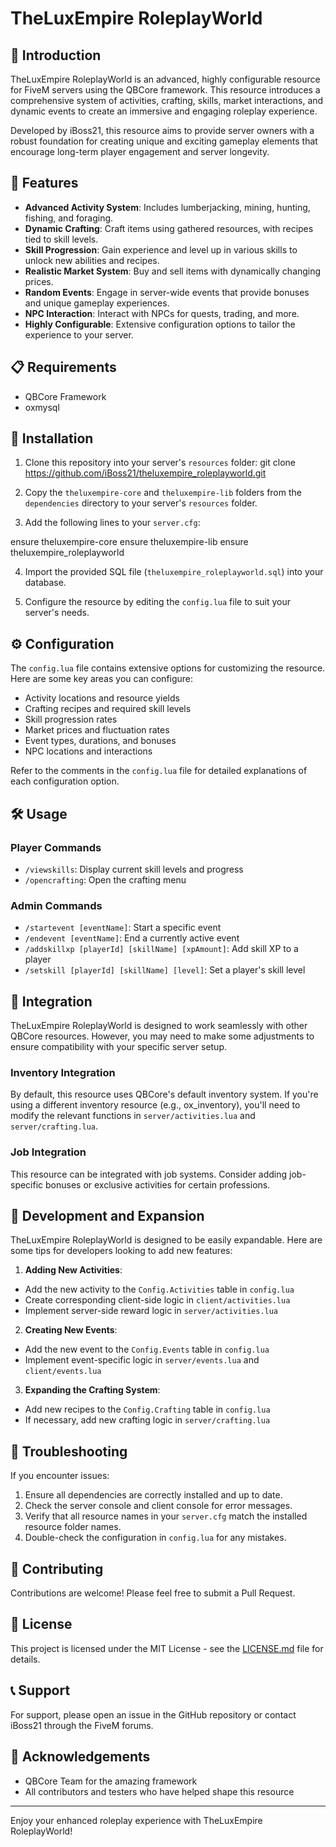 # TheLuxEmpire RoleplayWorld

## 🌟 Introduction

TheLuxEmpire RoleplayWorld is an advanced, highly configurable resource for FiveM servers using the QBCore framework. This resource introduces a comprehensive system of activities, crafting, skills, market interactions, and dynamic events to create an immersive and engaging roleplay experience.

Developed by iBoss21, this resource aims to provide server owners with a robust foundation for creating unique and exciting gameplay elements that encourage long-term player engagement and server longevity.

## 🚀 Features

- **Advanced Activity System**: Includes lumberjacking, mining, hunting, fishing, and foraging.
- **Dynamic Crafting**: Craft items using gathered resources, with recipes tied to skill levels.
- **Skill Progression**: Gain experience and level up in various skills to unlock new abilities and recipes.
- **Realistic Market System**: Buy and sell items with dynamically changing prices.
- **Random Events**: Engage in server-wide events that provide bonuses and unique gameplay experiences.
- **NPC Interaction**: Interact with NPCs for quests, trading, and more.
- **Highly Configurable**: Extensive configuration options to tailor the experience to your server.

## 📋 Requirements

- QBCore Framework
- oxmysql

## 💾 Installation

1. Clone this repository into your server's `resources` folder: git clone https://github.com/iBoss21/theluxempire_roleplayworld.git
   
2. Copy the `theluxempire-core` and `theluxempire-lib` folders from the `dependencies` directory to your server's `resources` folder.

3. Add the following lines to your `server.cfg`:

ensure theluxempire-core
ensure theluxempire-lib
ensure theluxempire_roleplayworld

4. Import the provided SQL file (`theluxempire_roleplayworld.sql`) into your database.

5. Configure the resource by editing the `config.lua` file to suit your server's needs.

## ⚙️ Configuration

The `config.lua` file contains extensive options for customizing the resource. Here are some key areas you can configure:

- Activity locations and resource yields
- Crafting recipes and required skill levels
- Skill progression rates
- Market prices and fluctuation rates
- Event types, durations, and bonuses
- NPC locations and interactions

Refer to the comments in the `config.lua` file for detailed explanations of each configuration option.

## 🛠️ Usage

### Player Commands
- `/viewskills`: Display current skill levels and progress
- `/opencrafting`: Open the crafting menu

### Admin Commands
- `/startevent [eventName]`: Start a specific event
- `/endevent [eventName]`: End a currently active event
- `/addskillxp [playerId] [skillName] [xpAmount]`: Add skill XP to a player
- `/setskill [playerId] [skillName] [level]`: Set a player's skill level

## 🧩 Integration

TheLuxEmpire RoleplayWorld is designed to work seamlessly with other QBCore resources. However, you may need to make some adjustments to ensure compatibility with your specific server setup.

### Inventory Integration
By default, this resource uses QBCore's default inventory system. If you're using a different inventory resource (e.g., ox_inventory), you'll need to modify the relevant functions in `server/activities.lua` and `server/crafting.lua`.

### Job Integration
This resource can be integrated with job systems. Consider adding job-specific bonuses or exclusive activities for certain professions.

## 🚧 Development and Expansion

TheLuxEmpire RoleplayWorld is designed to be easily expandable. Here are some tips for developers looking to add new features:

1. **Adding New Activities**: 
- Add the new activity to the `Config.Activities` table in `config.lua`
- Create corresponding client-side logic in `client/activities.lua`
- Implement server-side reward logic in `server/activities.lua`

2. **Creating New Events**:
- Add the new event to the `Config.Events` table in `config.lua`
- Implement event-specific logic in `server/events.lua` and `client/events.lua`

3. **Expanding the Crafting System**:
- Add new recipes to the `Config.Crafting` table in `config.lua`
- If necessary, add new crafting logic in `server/crafting.lua`

## 🐛 Troubleshooting

If you encounter issues:

1. Ensure all dependencies are correctly installed and up to date.
2. Check the server console and client console for error messages.
3. Verify that all resource names in your `server.cfg` match the installed resource folder names.
4. Double-check the configuration in `config.lua` for any mistakes.

## 🤝 Contributing

Contributions are welcome! Please feel free to submit a Pull Request.

## 📄 License

This project is licensed under the MIT License - see the [LICENSE.md](LICENSE.md) file for details.

## 📞 Support

For support, please open an issue in the GitHub repository or contact iBoss21 through the FiveM forums.

## 🙏 Acknowledgements

- QBCore Team for the amazing framework
- All contributors and testers who have helped shape this resource

---

Enjoy your enhanced roleplay experience with TheLuxEmpire RoleplayWorld!
